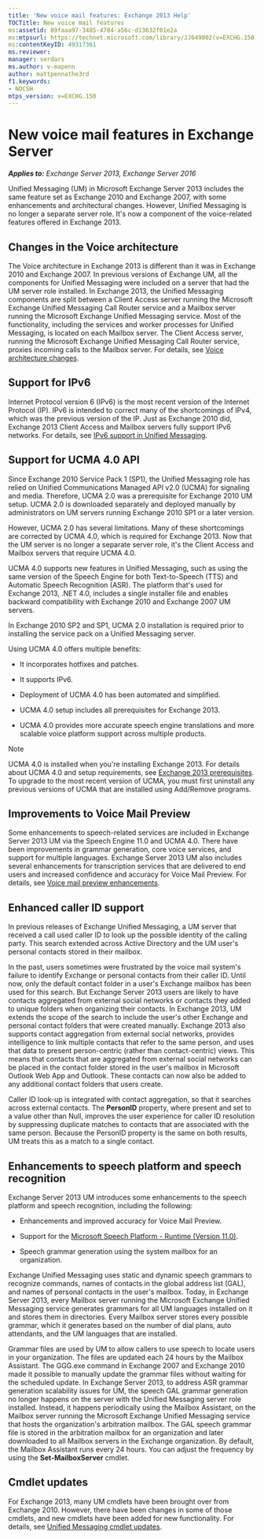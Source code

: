 ```yaml
---
title: 'New voice mail features: Exchange 2013 Help'
TOCTitle: New voice mail features
ms:assetid: 89faaa97-3485-4704-a56c-d13632f01e2a
ms:mtpsurl: https://technet.microsoft.com/library/JJ649002(v=EXCHG.150)
ms:contentKeyID: 49317361
ms.reviewer: 
manager: serdars
ms.author: v-mapenn
author: mattpennathe3rd
f1.keywords:
- NOCSH
mtps_version: v=EXCHG.150
---
```


# New voice mail features in Exchange Server

_**Applies to:** Exchange Server 2013, Exchange Server 2016_

Unified Messaging (UM) in Microsoft Exchange Server 2013 includes the same feature set as Exchange 2010 and Exchange 2007, with some enhancements and architectural changes. However, Unified Messaging is no longer a separate server role. It's now a component of the voice-related features offered in Exchange 2013.

## Changes in the Voice architecture

The Voice architecture in Exchange 2013 is different than it was in Exchange 2010 and Exchange 2007. In previous versions of Exchange UM, all the components for Unified Messaging were included on a server that had the UM server role installed. In Exchange 2013, the Unified Messaging components are split between a Client Access server running the Microsoft Exchange Unified Messaging Call Router service and a Mailbox server running the Microsoft Exchange Unified Messaging service. Most of the functionality, including the services and worker processes for Unified Messaging, is located on each Mailbox server. The Client Access server, running the Microsoft Exchange Unified Messaging Call Router service, proxies incoming calls to the Mailbox server. For details, see [Voice architecture changes](voice-architecture-changes-exchange-2013-help.md).

## Support for IPv6

Internet Protocol version 6 (IPv6) is the most recent version of the Internet Protocol (IP). IPv6 is intended to correct many of the shortcomings of IPv4, which was the previous version of the IP. Just as Exchange 2010 did, Exchange 2013 Client Access and Mailbox servers fully support IPv6 networks. For details, see [IPv6 support in Unified Messaging](ipv6-support-in-unified-messaging-exchange-2013-help.md).

## Support for UCMA 4.0 API

Since Exchange 2010 Service Pack 1 (SP1), the Unified Messaging role has relied on Unified Communications Managed API v2.0 (UCMA) for signaling and media. Therefore, UCMA 2.0 was a prerequisite for Exchange 2010 UM setup. UCMA 2.0 is downloaded separately and deployed manually by administrators on UM servers running Exchange 2010 SP1 or a later version.

However, UCMA 2.0 has several limitations. Many of these shortcomings are corrected by UCMA 4.0, which is required for Exchange 2013. Now that the UM server is no longer a separate server role, it's the Client Access and Mailbox servers that require UCMA 4.0.

UCMA 4.0 supports new features in Unified Messaging, such as using the same version of the Speech Engine for both Text-to-Speech (TTS) and Automatic Speech Recognition (ASR). The platform that's used for Exchange 2013, .NET 4.0, includes a single installer file and enables backward compatibility with Exchange 2010 and Exchange 2007 UM servers.

In Exchange 2010 SP2 and SP1, UCMA 2.0 installation is required prior to installing the service pack on a Unified Messaging server.

Using UCMA 4.0 offers multiple benefits:

  - It incorporates hotfixes and patches.

  - It supports IPv6.

  - Deployment of UCMA 4.0 has been automated and simplified.

  - UCMA 4.0 setup includes all prerequisites for Exchange 2013.

  - UCMA 4.0 provides more accurate speech engine translations and more scalable voice platform support across multiple products.

> [!NOTE]
> UCMA 4.0 is installed when you're installing Exchange 2013. For details about UCMA 4.0 and setup requirements, see <A href="exchange-2013-prerequisites-exchange-2013-help.md">Exchange 2013 prerequisites</A>. To upgrade to the most recent version of UCMA, you must first uninstall any previous versions of UCMA that are installed using Add/Remove programs.

## Improvements to Voice Mail Preview

Some enhancements to speech-related services are included in Exchange Server 2013 UM via the Speech Engine 11.0 and UCMA 4.0. There have been improvements in grammar generation, core voice services, and support for multiple languages. Exchange Server 2013 UM also includes several enhancements for transcription services that are delivered to end users and increased confidence and accuracy for Voice Mail Preview. For details, see [Voice mail preview enhancements](voice-mail-preview-enhancements-exchange-2013-help.md).

## Enhanced caller ID support

In previous releases of Exchange Unified Messaging, a UM server that received a call used caller ID to look up the possible identity of the calling party. This search extended across Active Directory and the UM user's personal contacts stored in their mailbox.

In the past, users sometimes were frustrated by the voice mail system's failure to identify Exchange or personal contacts from their caller ID. Until now, only the default contact folder in a user's Exchange mailbox has been used for this search. But Exchange Server 2013 users are likely to have contacts aggregated from external social networks or contacts they added to unique folders when organizing their contacts. In Exchange 2013, UM extends the scope of the search to include the user's other Exchange and personal contact folders that were created manually. Exchange 2013 also supports contact aggregation from external social networks, provides intelligence to link multiple contacts that refer to the same person, and uses that data to present person-centric (rather than contact-centric) views. This means that contacts that are aggregated from external social networks can be placed in the contact folder stored in the user's mailbox in Microsoft Outlook Web App and Outlook. These contacts can now also be added to any additional contact folders that users create.

Caller ID look-up is integrated with contact aggregation, so that it searches across external contacts. The **PersonID** property, where present and set to a value other than Null, improves the user experience for caller ID resolution by suppressing duplicate matches to contacts that are associated with the same person. Because the PersonID property is the same on both results, UM treats this as a match to a single contact.

## Enhancements to speech platform and speech recognition

Exchange Server 2013 UM introduces some enhancements to the speech platform and speech recognition, including the following:

  - Enhancements and improved accuracy for Voice Mail Preview.

  - Support for the [Microsoft Speech Platform - Runtime (Version 11.0)](https://go.microsoft.com/fwlink/p/?linkid=253196).

  - Speech grammar generation using the system mailbox for an organization.

Exchange Unified Messaging uses static and dynamic speech grammars to recognize commands, names of contacts in the global address list (GAL), and names of personal contacts in the user's mailbox. Today, in Exchange Server 2013, every Mailbox server running the Microsoft Exchange Unified Messaging service generates grammars for all UM languages installed on it and stores them in directories. Every Mailbox server stores every possible grammar, which it generates based on the number of dial plans, auto attendants, and the UM languages that are installed.

Grammar files are used by UM to allow callers to use speech to locate users in your organization. The files are updated each 24 hours by the Mailbox Assistant. The GGG.exe command in Exchange 2007 and Exchange 2010 made it possible to manually update the grammar files without waiting for the scheduled update. In Exchange Server 2013, to address ASR grammar generation scalability issues for UM, the speech GAL grammar generation no longer happens on the server with the Unified Messaging server role installed. Instead, it happens periodically using the Mailbox Assistant, on the Mailbox server running the Microsoft Exchange Unified Messaging service that hosts the organization's arbitration mailbox. The GAL speech grammar file is stored in the arbitration mailbox for an organization and later downloaded to all Mailbox servers in the Exchange organization. By default, the Mailbox Assistant runs every 24 hours. You can adjust the frequency by using the **Set-MailboxServer** cmdlet.

## Cmdlet updates

For Exchange 2013, many UM cmdlets have been brought over from Exchange 2010. However, there have been changes in some of those cmdlets, and new cmdlets have been added for new functionality. For details, see [Unified Messaging cmdlet updates](unified-messaging-cmdlet-updates-exchange-2013-help.md).
